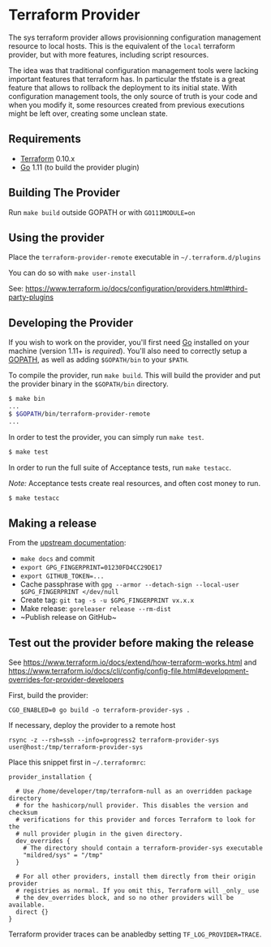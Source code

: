Terraform Provider
==================

The sys terraform provider allows provisionning configuration management
resource to local hosts. This is the equivalent of the `local` terraform
provider, but with more features, including script resources.

The idea was that traditional configuration management tools were lacking
important features that terraform has. In particular the tfstate is a great
feature that allows to rollback the deployment to its initial state. With
configuration management tools, the only source of truth is your code and when
you modify it, some resources created from previous executions might be left
over, creating some unclean state.


Requirements
------------

-	[Terraform](https://www.terraform.io/downloads.html) 0.10.x
-	[Go](https://golang.org/doc/install) 1.11 (to build the provider plugin)

Building The Provider
---------------------

Run `make build` outside GOPATH or with `GO111MODULE=on`

Using the provider
------------------

Place the `terraform-provider-remote` executable in `~/.terraform.d/plugins`

You can do so with `make user-install`

See: https://www.terraform.io/docs/configuration/providers.html#third-party-plugins

Developing the Provider
-----------------------

If you wish to work on the provider, you'll first need [Go](http://www.golang.org) installed on your machine (version 1.11+ is *required*). You'll also need to correctly setup a [GOPATH](http://golang.org/doc/code.html#GOPATH), as well as adding `$GOPATH/bin` to your `$PATH`.

To compile the provider, run `make build`. This will build the provider and put the provider binary in the `$GOPATH/bin` directory.

```sh
$ make bin
...
$ $GOPATH/bin/terraform-provider-remote
...
```

In order to test the provider, you can simply run `make test`.

```sh
$ make test
```

In order to run the full suite of Acceptance tests, run `make testacc`.

*Note:* Acceptance tests create real resources, and often cost money to run.

```sh
$ make testacc
```

Making a release
----------------

From the [upstream documentation](https://www.terraform.io/docs/registry/providers/publishing.html):

- `make docs` and commit
- `export GPG_FINGERPRINT=01230FD4CC29DE17`
- `export GITHUB_TOKEN=...`
- Cache passphrase with `gpg --armor --detach-sign --local-user $GPG_FINGERPRINT </dev/null`
- Create tag: `git tag -s -u $GPG_FINGERPRINT vx.x.x`
- Make release: `goreleaser release --rm-dist`
- ~Publish release on GitHub~

Test out the provider before making the release
-----------------------------------------------

See https://www.terraform.io/docs/extend/how-terraform-works.html and https://www.terraform.io/docs/cli/config/config-file.html#development-overrides-for-provider-developers

First, build the provider:

    CGO_ENABLED=0 go build -o terraform-provider-sys .

If necessary, deploy the provider to a remote host

    rsync -z --rsh=ssh --info=progress2 terraform-provider-sys user@host:/tmp/terraform-provider-sys

Place this snippet first in `~/.terraformrc`:

    provider_installation {

      # Use /home/developer/tmp/terraform-null as an overridden package directory
      # for the hashicorp/null provider. This disables the version and checksum
      # verifications for this provider and forces Terraform to look for the
      # null provider plugin in the given directory.
      dev_overrides {
        # The directory should contain a terraform-provider-sys executable
        "mildred/sys" = "/tmp"
      }

      # For all other providers, install them directly from their origin provider
      # registries as normal. If you omit this, Terraform will _only_ use
      # the dev_overrides block, and so no other providers will be available.
      direct {}
    }

Terraform provider traces can be anabledby setting `TF_LOG_PROVIDER=TRACE`.
